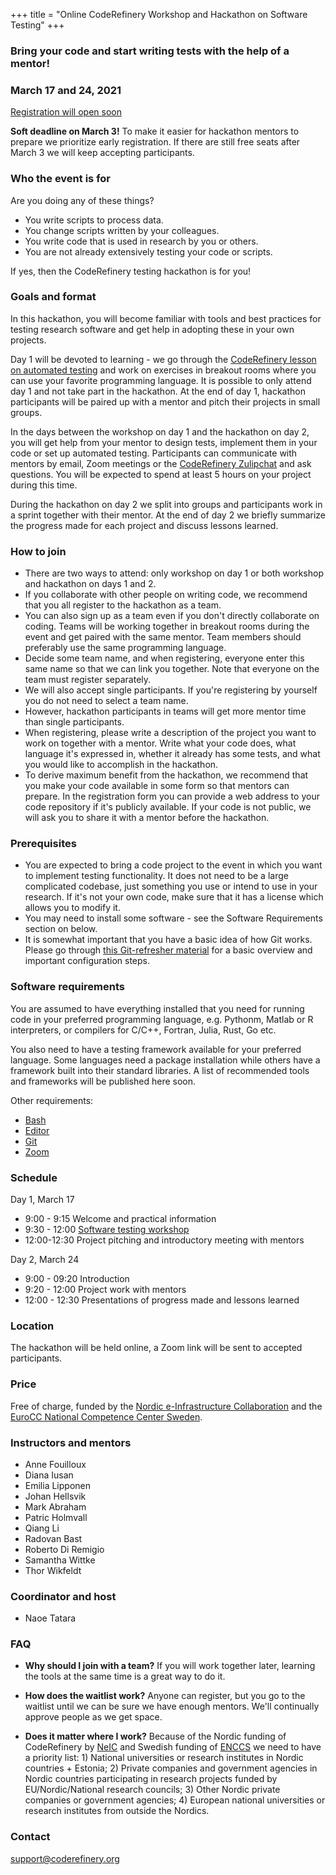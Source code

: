+++
title = "Online CodeRefinery Workshop and Hackathon on Software Testing"
+++

### Bring your code and start writing tests with the help of a mentor!

### March 17 and 24, 2021

<a class="btn btn-info disabled" href="#" data-mode="1" target="_blank">Registration will open soon</a>

**Soft deadline on March 3!** To make it easier for hackathon mentors
to prepare we prioritize early registration. If there are still free seats
after March 3 we will keep accepting participants.

### Who the event is for

Are you doing any of these things?
- You write scripts to process data.
- You change scripts written by your colleagues.
- You write code that is used in research by you or others.
- You are not already extensively testing your code or scripts.

If yes, then the CodeRefinery testing hackathon is for you!



### Goals and format

In this hackathon, you will become familiar with tools and best
practices for testing research software and get help in adopting these in
your own projects.

Day 1 will be devoted to learning - we go through the [CodeRefinery
lesson on automated testing](https://coderefinery.github.io/testing/)
and work on exercises in breakout rooms where you can use your
favorite programming language. It is possible to only attend day 1 and
not take part in the hackathon. At the end of day 1, hackathon
participants will be paired up with a mentor and pitch their
projects in small groups.

In the days between the workshop on day 1 and the hackathon on day 2,
you will get help from your mentor to design tests, implement them in
your code or set up automated testing. Participants can communicate
with mentors by email, Zoom meetings or the [CodeRefinery
Zulipchat](https://coderefinery.github.io/manuals/chat/) and ask
questions.  You will be expected to spend at least 5 hours on your
project during this time.

During the hackathon on day 2 we split into groups and participants
work in a sprint together with their mentor.  At the end of day 2 we
briefly summarize the progress made for each project and discuss
lessons learned.

### How to join

- There are two ways to attend: only workshop on day 1 or both workshop and
  hackathon on days 1 and 2.
- If you collaborate with other people on writing code, we recommend
  that you all register to the hackathon as a team.
- You can also sign up as a team even if you don't directly
  collaborate on coding. Teams will be working together in breakout
  rooms during the event and get paired with the same mentor. Team members
  should preferably use the same programming language.
- Decide some team name, and when registering, everyone enter this
  same name so that we can link you together. Note that everyone on
  the team must register separately.
- We will also accept single participants. If you're registering by
  yourself you do not need to select a team name.
- However, hackathon participants in teams will get more mentor time
  than single participants.
- When registering, please write a description of the project you
  want to work on together with a mentor. Write what your code does,
  what language it's expressed in, whether it already has some tests,
  and what you would like to accomplish in the hackathon.
- To derive maximum benefit from the hackathon, we recommend that you
  make your code available in some form so that mentors can prepare.
  In the registration form you can provide a web address to your code
  repository if it's publicly available. If your code is not public,
  we will ask you to share it with a mentor before the hackathon.



### Prerequisites

- You are expected to bring a code project to the event in which you
  want to implement testing functionality. It does not need to be a
  large complicated codebase, just something you use or intend to use
  in your research. If it's not your own code, make sure that it has a
  license which allows you to modify it.
- You may need to install some software - see the Software
  Requirements section on below.
- It is somewhat important that you have a basic idea of how Git
  works. Please go through [this Git-refresher
  material](https://coderefinery.github.io/git-refresher/) for a basic
  overview and important configuration steps.

### Software requirements

You are assumed to have everything installed that you need for running
code in your preferred programming language, e.g. Pythonm, Matlab or R
interpreters, or compilers for C/C++, Fortran, Julia, Rust, Go etc.

You also need to have a testing framework available for your preferred
language. Some languages need a package installation while others have
a framework built into their standard libraries. A list of recommended
tools and frameworks will be published here soon.

Other requirements:

- [Bash](https://coderefinery.github.io/installation/bash/)
- [Editor](https://coderefinery.github.io/installation/editors/)
- [Git](https://coderefinery.github.io/installation/git/)
- [Zoom](https://coderefinery.github.io/installation/zoom/)


### Schedule

Day 1, March 17
- 9:00 - 9:15
  Welcome and practical information
- 9:30 - 12:00
  [Software testing workshop](https://coderefinery.github.io/testing/)
- 12:00-12:30
  Project pitching and introductory meeting with mentors

Day 2, March 24
- 9:00 - 09:20
  Introduction
- 9:20 - 12:00
  Project work with mentors
- 12:00 - 12:30
  Presentations of progress made and lessons learned


### Location

The hackathon will be held online, a Zoom link will be sent to
accepted participants.


### Price

Free of charge, funded by the [Nordic e-Infrastructure
Collaboration](https://neic.no/) and the [EuroCC National Competence Center Sweden](https://enccs.se/).


    

### Instructors and mentors

- Anne Fouilloux
- Diana Iusan
- Emilia Lipponen
- Johan Hellsvik
- Mark Abraham
- Patric Holmvall
- Qiang Li
- Radovan Bast
- Roberto Di Remigio
- Samantha Wittke
- Thor Wikfeldt


### Coordinator and host

- Naoe Tatara


### FAQ

- **Why should I join with a team?**  If you will work together later,
  learning the tools at the same time is a great way to do it.

- **How does the waitlist work?**  Anyone can register, but you go to
  the waitlist until we can be sure we have enough mentors.  We'll
  continually approve people as we get space.

- **Does it matter where I work?** Because of the Nordic funding of
  CodeRefinery by [NeIC](https://neic.no/) and Swedish funding of
  [ENCCS](https://enccs.se/) we need to have a priority list: 1)
  National universities or research institutes in Nordic countries +
  Estonia; 2) Private companies and government agencies in Nordic
  countries participating in research projects funded by
  EU/Nordic/National research councils; 3) Other Nordic private
  companies or government agencies; 4) European national universities
  or research institutes from outside the Nordics.



### Contact

support@coderefinery.org

